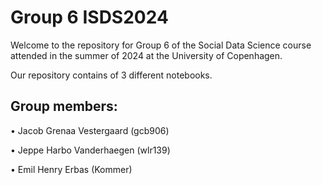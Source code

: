 # Group 6 ISDS2024
Welcome to the repository for Group 6 of the Social Data Science course attended in the summer of 2024 at the University of Copenhagen.

Our repository contains of 3 different notebooks.

## Group members:
• Jacob Grenaa Vestergaard (gcb906)

• Jeppe Harbo Vanderhaegen (wlr139)

• Emil Henry Erbas (Kommer)
